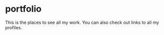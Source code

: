 # portfolio
This is the places to see all my work. You can also check out links to all my profiles. 
